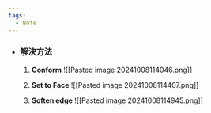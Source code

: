 ```yaml
---
tags:
  - Note
---
```


- ### 解決方法
	1. **Conform**
		![[Pasted image 20241008114046.png]]
	
	2. **Set to Face**
		![[Pasted image 20241008114407.png]]
	3. **Soften edge**
		![[Pasted image 20241008114945.png]]
	
